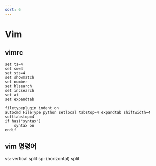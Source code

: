 ```yaml
---
sort: 6
---
```


# Vim

## vimrc

```
set ts=4
set sw=4
set sts=4
set showmatch
set number
set hlsearch
set incsearch
set ai
set expandtab

filetypeplugin indent on
autocmd FileType python setlocal tabstop=4 expandtab shiftwidth=4
softtabstop=4
if has("syntax")
    syntax on
endif
```

## vim 명령어

vs: vertical split
sp: (horizontal) split